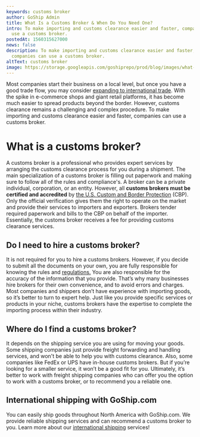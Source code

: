 ```yaml
---
keywords: customs broker
author: GoShip Admin
title: What Is a Customs Broker & When Do You Need One?
intro: To make importing and customs clearance easier and faster, companies can
  use a customs broker.
postedAt: 1560315627000
news: false
description: To make importing and customs clearance easier and faster,
  companies can use a customs broker.
altText: customs broker
image: https://storage.googleapis.com/goshiprepo/prod/blog/images/what-does-customs-broker-do-and-do-you-need-one.jpg
---
```

Most companies start their business on a local level, but once you have a good trade flow, you may consider [expanding to international trade](https://www.goship.com/blog/shipping-to-canada-from-the-us/). With the spike in e-commerce shops and giant retail platforms, it has become much easier to spread products beyond the border. However, customs clearance remains a challenging and complex procedure. To make importing and customs clearance easier and faster, companies can use a customs broker.

# **What is a customs broker?**

A customs broker is a professional who provides expert services by arranging the customs clearance process for you during a shipment. The main specialization of a customs broker is filling out paperwork and making sure to follow all of the rules and compliance's. A broker can be a private individual, corporation, or an entity. However, all **customs brokers must be certified and accredited** by [the U.S. Custom and Border Protection](https://www.cbp.gov/) (CBP). Only the official verification gives them the right to operate on the market and provide their services to importers and exporters. Brokers tender required paperwork and bills to the CBP on behalf of the importer. Essentially, the customs broker receives a fee for providing customs clearance services.

## **Do I need to hire a customs broker?**

It is not required for you to hire a customs brokers. However, if you decide to submit all the documents on your own, you are fully responsible for knowing the rules and [regulations.](https://www.cbp.gov/sites/default/files/documents/Importing%20into%20the%20U.S.pdf) You are also responsible for the accuracy of the information that you provide. That’s why many businesses hire brokers for their own convenience, and to avoid errors and charges. Most companies and shippers don’t have experience with importing goods, so it’s better to turn to expert help. Just like you provide specific services or products in your niche, customs brokers have the expertise to complete the importing process within their industry.

## **Where do I find a customs broker?**

It depends on the shipping service you are using for moving your goods. Some shipping companies just provide freight forwarding and handling services, and won't be able to help you with customs clearance. Also, some companies like FedEx or UPS have in-house customs brokers. But if you’re looking for a smaller service, it won’t be a good fit for you. Ultimately, it’s better to work with freight shipping companies who can offer you the option to work with a customs broker, or to recommend you a reliable one.

## **International shipping with GoShip.com**

You can easily ship goods throughout North America with GoShip.com. We provide reliable shipping services and can recommend a customs broker to you. Learn more about our [international shipping](https://www.goship.com/shipping-services/international-shipping/) services!